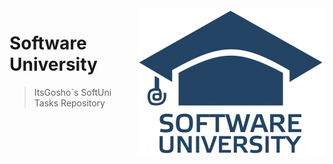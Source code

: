 <img src="%233.Java Professional Modules/sulogo.png" align="right" />

# Software University
> ItsGosho`s SoftUni Tasks Repository